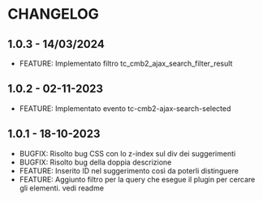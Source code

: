 # CHANGELOG
## 1.0.3 - 14/03/2024
* FEATURE: Implementato filtro tc_cmb2_ajax_search_filter_result
## 1.0.2 - 02-11-2023
* FEATURE: Implementato evento tc-cmb2-ajax-search-selected

## 1.0.1 - 18-10-2023

* BUGFIX: Risolto bug CSS con lo z-index sul div dei suggerimenti
* BUGFIX: Risolto bug della doppia descrizione
* FEATURE: Inserito ID nel suggerimento così da poterli distinguere
* FEATURE: Aggiunto filtro per la query che esegue il plugin per cercare gli elementi. vedi readme
